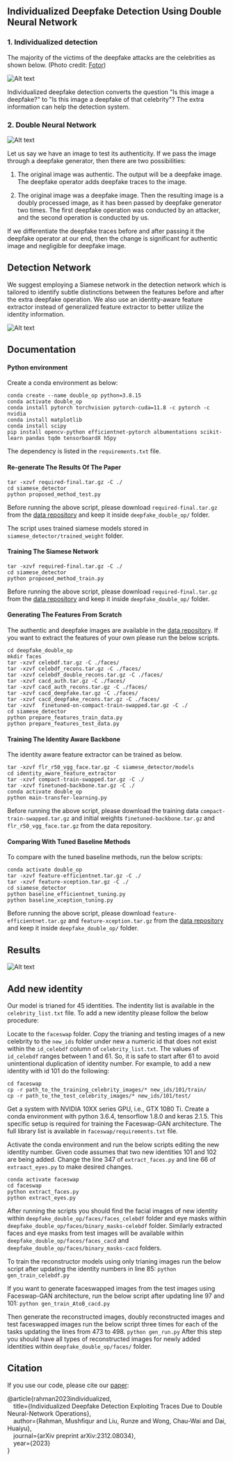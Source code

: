 ## Individualized Deepfake Detection Using Double Neural Network

### 1. Individualized detection

The majority of the victims of the deepfake attacks are the celebrities as shown below. (Photo credit: <a href="https://www.fotor.com/features/face-swap/">Fotor</a>)

![Alt text](imgs/deepfake_celebrity.png)

Individualized deepfake detection converts the question "Is this image a deepfake?" to "Is this image a deepfake of that celebrity"? The extra information can help the detection system.

### 2. Double Neural Network

![Alt text](imgs/double_op.png)

Let us say we have an image to test its authenticity. If we pass the image through a deepfake generator, then there are two possibilities:

1. The original image was authentic. The output will be a deepfake image. The deepfake operator adds deepfake traces to the image.

2. The original image was a deepfake image. Then the resulting image is a doubly processed image, as it has been passed by deepfake generator two times. The first deepfake operation was conducted by an attacker, and the second operation is conducted by us.

If we differentiate the deepfake traces before and after passing it the deepfake operator at our end, then the change is significant for authentic image and negligible for deepfake image.


## Detection Network

We suggest employing a Siamese network in the detection network which is tailored to identify subtle distinctions between the features before and after the extra deepfake operation. We also use an identity-aware feature extractor instead of generalized feature extractor to better utilize the identity information.

![Alt text](imgs/test-diagram.png)

## Documentation

#### Python environment

Create a conda environment as below:

```
conda create --name double_op python=3.8.15
conda activate double_op
conda install pytorch torchvision pytorch-cuda=11.8 -c pytorch -c nvidia
conda install matplotlib
conda install scipy
pip install opencv-python efficientnet-pytorch albumentations scikit-learn pandas tqdm tensorboardX h5py
```
The dependency is listed in the ```requirements.txt``` file.

#### Re-generate The Results Of The Paper

```
tar -xzvf required-final.tar.gz -C ./
cd siamese_detector
python proposed_method_test.py
```
Before running the above script, please download ```required-final.tar.gz``` from the <a href="https://ieee-dataport.org/documents/individualized-deepfake-detection-dataset">data repository</a> and keep it inside ```deepfake_double_op/``` folder.

The script uses trained siamese models stored in ```siamese_detector/trained_weight``` folder.

#### Training The Siamese Network
```
tar -xzvf required-final.tar.gz -C ./
cd siamese_detector
python proposed_method_train.py
```

Before running the above script, please download ```required-final.tar.gz``` from the <a href="https://ieee-dataport.org/documents/individualized-deepfake-detection-dataset">data repository</a> and keep it inside ```deepfake_double_op/``` folder.

#### Generating The Features From Scratch

The authentic and deepfake images are available in the <a href="https://ieee-dataport.org/documents/individualized-deepfake-detection-dataset">data repository</a>. If you want to extract the features of your own please run the below scripts.

```
cd deepfake_double_op
mkdir faces
tar -xzvf celebdf.tar.gz -C ./faces/
tar -xzvf celebdf_recons.tar.gz -C ./faces/
tar -xzvf celebdf_double_recons.tar.gz -C ./faces/
tar -xzvf cacd_auth.tar.gz -C ./faces/
tar -xzvf cacd_auth_recons.tar.gz -C ./faces/
tar -xzvf cacd_deepfake.tar.gz -C ./faces/
tar -xzvf cacd_deepfake_recons.tar.gz -C ./faces/
tar -xzvf  finetuned-on-compact-train-swapped.tar.gz -C ./
cd siamese_detector
python prepare_features_train_data.py
python prepare_features_test_data.py
```

#### Training The Identity Aware Backbone

The identity aware feature extractor can be trained as below.

```
tar -xzvf flr_r50_vgg_face.tar.gz -C siamese_detector/models
cd identity_aware_feature_extractor
tar -xzvf compact-train-swapped.tar.gz -C ./
tar -xzvf finetuned-backbone.tar.gz -C ./
conda activate double_op
python main-transfer-learning.py
```
Before running the above script, please download the training data ```compact-train-swapped.tar.gz``` and initial weights ```finetuned-backbone.tar.gz``` and ```flr_r50_vgg_face.tar.gz``` from the data repository.

#### Comparing With Tuned Baseline Methods

To compare with the tuned baseline methods, run the below scripts:
```
conda activate double_op
tar -xzvf feature-efficientnet.tar.gz -C ./
tar -xzvf feature-xception.tar.gz -C ./
cd siamese_detector
python baseline_efficientnet_tuning.py
python baseline_xception_tuning.py
```
Before running the above script, please download ```feature-efficientnet.tar.gz``` and ```feature-xception.tar.gz``` from the <a href="https://ieee-dataport.org/documents/individualized-deepfake-detection-dataset">data repository</a> and keep it inside ```deepfake_double_op/``` folder.

## Results

![Alt text](imgs/results.png)

## Add new identity

Our model is trianed for 45 identities. The indentity list is available in the ```celebrity_list.txt``` file. To add a new identity please follow the below procedure:

Locate to the ```faceswap``` folder. Copy the trianing and testing images of a new celebrity to the ```new_ids``` folder under new a numeric id that does not exist within the ```id_celebdf``` column of ```celebrity_list.txt```. The values of ```id_celebdf``` ranges between 1 and 61. So, it is safe to start after 61 to avoid unintentional duplication of identity number. For example, to add a new identity with id 101 do the following:
```
cd faceswap
cp -r path_to_the_training_celebrity_images/* new_ids/101/train/
cp -r path_to_the_test_celebrity_images/* new_ids/101/test/
```

Get a system with NVIDIA 10XX series GPU, i.e., GTX 1080 Ti. Create a conda environment with python 3.6.4, tensorflow 1.8.0 and keras 2.1.5. This specific setup is required for training the <a fref="https://github.com/shaoanlu/faceswap-GAN">Faceswap-GAN</a> architecture. The full library list is available in ```faceswap/requirements.txt``` file.

Activate the conda environment and run the below scripts editing the new identity number. Given code assumes that two new identities 101 and 102 are being added. Change the line 347 of ```extract_faces.py``` and line 66 of ```extraact_eyes.py``` to make desired changes.
```
conda activate faceswap
cd faceswap
python extract_faces.py
python extract_eyes.py
```
After running the scripts you should find the facial images of new identity within ```deepfake_double_op/faces/faces_celebdf``` folder and eye masks within ```deepfake_double_op/faces/binary_masks-celebdf``` folder. Similarly extracted faces and eye masks from test images will be available within ```deepfake_double_op/faces/faces_cacd``` and ```deepfake_double_op/faces/binary_masks-cacd``` folders.

To train the reconstructor models using only trianing images run the below script after updating the identity numbers in line 85:
```python gen_train_celebdf.py```

If you want to generate faceswapped images from the test images using Faceswap-GAN architecture, run the below script after updating line 97 and 101:
```python gen_train_AtoB_cacd.py```

Then generate the reconstructed images, doubly reconstructed images and test faceswapped images run the below script three times for each of the tasks updating the lines from 473 to 498.
```python gen_run.py```
After this step you should have all types of reconstructed images for newly added identities within ```deepfake_double_op/faces/``` folder.
## Citation

If you use our code, please cite our <a href="https://arxiv.org/abs/2312.08034">paper</a>:

@article{rahman2023individualized,<br>
  &ensp;&ensp;title={Individualized Deepfake Detection Exploiting Traces Due to Double Neural-Network Operations},<br>
  &ensp;&ensp;author={Rahman, Mushfiqur and Liu, Runze and Wong, Chau-Wai and Dai, Huaiyu},<br>
  &ensp;&ensp;journal={arXiv preprint arXiv:2312.08034},<br>
  &ensp;&ensp;year={2023}<br>
}

